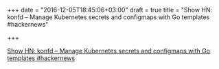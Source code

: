 +++
date = "2016-12-05T18:45:06+03:00"
draft = true
title = "Show HN: konfd – Manage Kubernetes secrets and configmaps with Go templates  #hackernews"

+++

<p><a href="https://t.co/X6gfzPzIPI">Show HN: konfd – Manage Kubernetes secrets and configmaps with Go templates  #hackernews</a></p>
